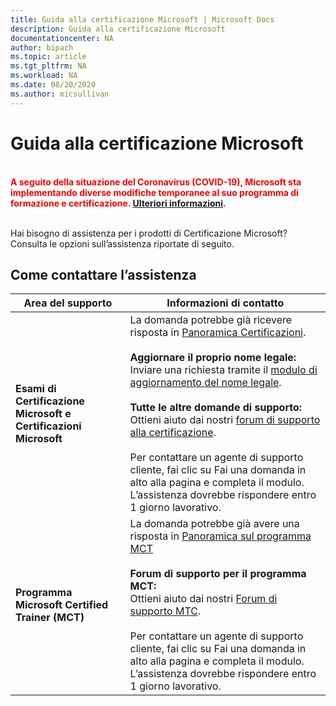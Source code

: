 ```yaml
---
title: Guida alla certificazione Microsoft | Microsoft Docs
description: Guida alla certificazione Microsoft
documentationcenter: NA
author: bipach
ms.topic: article
ms.tgt_pltfrm: NA
ms.workload: NA
ms.date: 08/20/2020
ms.author: micsullivan
---
```

# Guida alla certificazione Microsoft

<div style='color&#58; red;'><strong><font color="red"><br/>A seguito della situazione del Coronavirus (COVID-19), Microsoft sta implementando diverse modifiche temporanee al suo programma di formazione e certificazione. <a href='/learn/certifications/posts/an-important-update-on-microsoft-training-and-certification'>Ulteriori informazioni</a>.</font></strong><br/><br/></div>

Hai bisogno di assistenza per i prodotti di Certificazione Microsoft? Consulta le opzioni sull’assistenza riportate di seguito.

## Come contattare l’assistenza

| Area del supporto | Informazioni di contatto |
| ------------- | --- |
| **Esami di Certificazione Microsoft e Certificazioni Microsoft** | La domanda potrebbe già ricevere risposta in [Panoramica Certificazioni](/learn/certifications/). <br/><br/>  **Aggiornare il proprio nome legale:** <br/>Inviare una richiesta tramite il [modulo di aggiornamento del nome legale](https://aka.ms/MSCertificationLegalNamechange).<br/><br/>  **Tutte le altre domande di supporto:** <br/>Ottieni aiuto dai nostri [forum di supporto alla certificazione](https://aka.ms/MCPForum).<br/><br/> Per contattare un agente di supporto cliente, fai clic su Fai una domanda in alto alla pagina e completa il modulo.  L’assistenza dovrebbe rispondere entro 1 giorno lavorativo. |
| **Programma Microsoft Certified Trainer (MCT)** | La domanda potrebbe già avere una risposta in [Panoramica sul programma MCT](/learn/certifications/mct-certification)<br/><br/>  **Forum di supporto per il programma MCT:** <br/> Ottieni aiuto dai nostri [Forum di supporto MTC](https://aka.ms/MCTForum).<br/><br/> Per contattare un agente di supporto cliente, fai clic su Fai una domanda in alto alla pagina e completa il modulo.  L’assistenza dovrebbe rispondere entro 1 giorno lavorativo. |